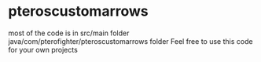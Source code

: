 # pteroscustomarrows
most of the code is in src/main folder java/com/pterofighter/pteroscustomarrows folder
Feel free to use this code for your own projects
